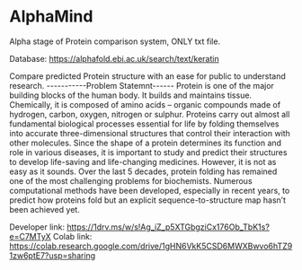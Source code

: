 # AlphaMind
Alpha stage of Protein comparison system, ONLY txt file.

Database: https://alphafold.ebi.ac.uk/search/text/keratin

Compare predicted Protein structure with an ease for public to understand research.
                                                      -----------Problem Statemnt------
Protein is one of the major building blocks of the human body. It builds and maintains tissue. Chemically, it is composed of amino acids – organic compounds made of hydrogen, carbon, oxygen, nitrogen or sulphur.
Proteins carry out almost all fundamental biological processes essential for life by folding themselves into accurate three-dimensional structures that control their interaction with other molecules.
Since the shape of a protein determines its function and role in various diseases, it is important to study and predict their structures to develop life-saving and life-changing medicines.
However, it is not as easy as it sounds. Over the last 5 decades, protein folding has remained one of the most challenging problems for biochemists. Numerous computational methods have been developed, especially in recent years, to predict how proteins fold but an explicit sequence-to-structure map hasn’t been achieved yet.

Developer link: https://1drv.ms/w/s!Ag_iZ_p5XTGbgziCx176Ob_TbK1s?e=C7MTyX
Colab link: https://colab.research.google.com/drive/1gHN6VkK5CSD6MWXBwvo6hTZ91zw6ptE7?usp=sharing




